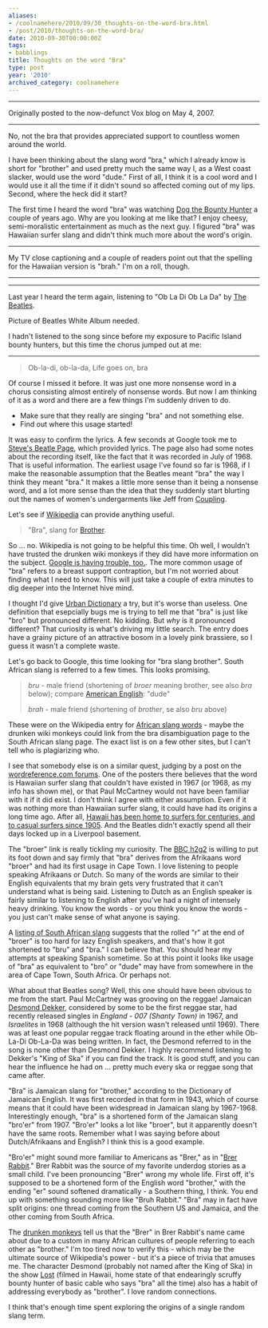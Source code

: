```yaml
---
aliases:
- /coolnamehere/2010/09/30_thoughts-on-the-word-bra.html
- /post/2010/thoughts-on-the-word-bra/
date: 2010-09-30T00:00:00Z
tags:
- babblings
title: Thoughts on the word "Bra"
type: post
year: '2010'
archived_category: coolnamehere
---
```


****


Originally posted to the now-defunct Vox blog on May 4, 2007.
<!-- TEASER_END -->

****

No, not the bra that provides appreciated support to countless women around the world.

I have been thinking about the slang word "bra," which I already know is short for 
"brother" and used pretty much the same way I, as a West coast slacker, would use the 
word "dude." First of all, I think it is a cool word and I would use it all the time
if it didn't sound so affected coming out of my lips. Second, where the heck did it start?

[Dog the Bounty Hunter]: http://www.dogthebountyhunter.com

The first time I heard the word "bra" was watching [Dog the Bounty Hunter][] a 
couple of years ago. Why are you looking at me like that? I enjoy cheesy, semi-moralistic
entertainment as much as the next guy. I figured "bra" was Hawaiian surfer
slang and didn't think much more about the word's origin.

****

My TV close captioning and a couple of readers point out that the spelling for
the Hawaiian version is "brah." I'm on a roll, though.

****

[The Beatles]: http://www.beatles.com

****

Last year I heard the term again, listening to "Ob La Di Ob La Da" by [The Beatles][].
    
Picture of Beatles White Album needed.
 
I hadn't listened to the song since before my exposure to Pacific Island bounty hunters, but this time the
chorus jumped out at me:

****

> Ob-la-di, ob-la-da, 
> Life goes on, bra

Of course I missed it before. It was just one more nonsense word in a chorus
consisting almost entirely of nonsense words. But now I am thinking of it as a word and there are a few things
I'm suddenly driven to do.

* Make sure that they really are singing "bra" and not something else.
* Find out where this usage started!

[Steve's Beatle Page]: http://www.stevesbeatles.com/songs/ob_la_di_ob_la_da.asp
[Coupling]: http://www.imdb.com/title/tt0237123

It was easy to confirm the lyrics. A few seconds at Google took me to [Steve's Beatle Page][], which provided
lyrics. The page also had some notes about the recording itself, like the fact that it was recorded in July of
1968. That is useful information. The earliest usage I've found so far is 1968, if I make the reasonable
assumption that the Beatles meant "bra" the way I think they meant "bra." It makes a
little more sense than it being a nonsense word, and a lot more sense than the idea that they suddenly start
blurting out the names of women's undergarments like Jeff from [Coupling][].

[Wikipedia]: http://en.wikipedia.org/wiki/Bra
[Brother]: http://en.wikipedia.org/wiki/Brother

Let's see if [Wikipedia][] can provide anything useful.

> "Bra", slang for [Brother][].

[Google is having trouble, too.]: http://www.google.com/search?q=define:bra

So ... no. Wikipedia is not going to be helpful this time. Oh well, I wouldn't have trusted the drunken wiki monkeys
if they did have more information on the subject. [Google is having trouble, too.][].
The more common usage of "bra" refers to a breast support contraption,
but I'm not worried about finding what I need to know. This will just take a couple of extra minutes to
dig deeper into the Internet hive mind.

[Urban Dictionary]: http://www.urbandictionary.com

I thought I'd give [Urban Dictionary][] a try, but it's worse than useless. One
definition that esepcially bugs me is trying to tell me that "bra" is just like "bro" but
pronounced different. No kidding. But *why* is it pronounced different? That curiosity is what's
driving my little search. The entry does have a grainy picture of an attractive bosom in a lovely pink
brassiere, so I guess it wasn't a complete waste.

Let's go back to Google, this time looking for "bra slang brother". South African slang 
is referred to a few times. This looks promising.

[American English]: http://en.wikipedia.org/wiki/American_English

> *bru* - male friend (shortening of *broer* meaning brother, see also *bra* below); 
> compare [American English][]: "dude"
>
> *brah* - male friend (shortening of *brother*, se also *bru* above)

[African slang words]: http://en.wikipedia.org/wiki/List_of_South_African_slang_words

These were on the Wikipedia entry for [African slang words][] - maybe the
drunken wiki monkeys could link from the bra disambiguation page to the South African slang page. The exact
list is on a few other sites, but I can't tell who is plagiarizing who.

[wordreference.com forums]: http://forum.wordreference.com/showthread.php?t=481406

I see that somebody else is on a similar quest, judging by a post on the [wordreference.com forums][]. One of
the posters there believes that the word is Hawaiian surfer slang that couldn't have existed in 1967 (or 1968, as my
info has shown me), or that Paul McCartney would not have been familiar with it if it did exist. I don't
think I agree with either assumption. Even if it was nothing more than Hawaiian surfer slang, it could have
had its origins a long time ago. After all, <a href="http://www.coffeetimes.com/surf.htm">Hawaii has been home
to surfers for centuries, and to casual surfers since 1905</a>. And the Beatles didn't exactly spend all
their days locked up in a Liverpool basement.

[BBC h2g2]: http://www.bbc.co.uk/dna/h2g2/A4351402

The "broer" link is really tickling my curiosity. The [BBC h2g2][] is willing to put its foot
down and say firmly that "bra" derives from the Afrikaans word "broer" and had its first
usage in Cape Town. I love listening to people speaking Afrikaans or Dutch. So many of the words are similar
to their English equivalents that my brain gets very frustrated that it can't understand what is being
said. Listening to Dutch as an English speaker is fairly similar to listening to English after you've had
a night of intensely heavy drinking. You know the words - or you think you know the words - you just can't
make sense of what anyone is saying.

[listing of South African slang]:
https://web.archive.org/web/20071212030749/http://www.wavescape.co.za/bot_bar/surfrikan/slang.html

A [listing of South African slang][] suggests
that the rolled "r" at the end of "broer" is too hard for lazy English speakers, and
that's how it got shortened to "bru" and "bra." I can believe that. You should hear my
attempts at speaking Spanish sometime. So at this point it looks like usage of "bra" as equivalent
to "bro" or "dude" may have from somewhere in the area of Cape Town, South Africa. Or
perhaps not.

[Desmond Dekker]: http://www.desmonddekker.com/

What about that Beatles song? Well, this one should have been obvious to me from the
start. Paul McCartney was grooving on the reggae! Jamaican [Desmond Dekker][], considered by
some to be the first reggae star, had recently released singles in *England - 007 (Shanty Town)* in 1967, and
*Israelites* in 1968 (although the hit version wasn't released until 1969). There was at least one popular
reggae track floating around in the ether while Ob-La-Di Ob-La-Da was being written. In fact, the Desmond
referred to in the song is none other than Desmond Dekker. I highly recommend listening to Dekker's
"King of Ska" if you can find the track. It is good stuff, and you can hear the influence he had on
... pretty much every ska or reggae song that came after.

"Bra" is Jamaican slang for
"brother," according to the Dictionary of Jamaican English. It was first recorded in that form in
1943, which of course means that it could have been widespread in Jamaican slang by 1967-1968. Interestingly
enough, "bra" is a shortened form of the Jamaican slang "bro'er" from 1907.
"Bro'er" looks a lot like "broer", but it apparently doesn't have the same roots.
Remember what I was saying before about Dutch/Afrikaans and English? I think this is a good
example.

[Brer Rabbit]: http://www.americanfolklore.net/brer-rabbit.html

"Bro'er" might sound more familiar to Americans as "Brer," as in "[Brer Rabbit][]." Brer Rabbit was the
source of my favorite underdog stories as a small child. I've been pronouncing "Brer" wrong my
whole life. First off, it's supposed to be a shortened form of the English word "brother," with
the ending "er" sound softened dramatically - a Southern thing, I think. You end up with something
sounding more like "Bruh Rabbit." "Bra" may in fact have split origins: one thread coming
from the Southern US and Jamaica, and the other coming from South Africa.

[drunken monkeys]: http://en.wikipedia.org/wiki/Br%27er_Rabbit
[Lost]: http://www.losttvshow.org

The [drunken monkeys][] tell us that the "Brer" in
Brer Rabbit's name came about due to a custom in many African cultures of people referring to each other
as "brother." I'm too tired now to verify this - which may be the ultimate source of
Wikipedia's power - but it's a piece of trivia that amuses me. The character Desmond (probably not
named after the King of Ska) in the show [Lost][] (filmed in Hawaii, home
state of that endearingly scruffy bounty hunter of basic cable who says "bra" all the time) also has
a habit of addressing everybody as "brother". I love random connections.

I think that's enough time spent exploring the origins of a single random slang term.
